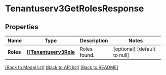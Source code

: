 # Tenantuserv3GetRolesResponse

## Properties
Name | Type | Description | Notes
------------ | ------------- | ------------- | -------------
**Roles** | [**[]Tenantuserv3Role**](tenantuserv3Role.md) | Roles found. | [optional] [default to null]

[[Back to Model list]](../README.md#documentation-for-models) [[Back to API list]](../README.md#documentation-for-api-endpoints) [[Back to README]](../README.md)

